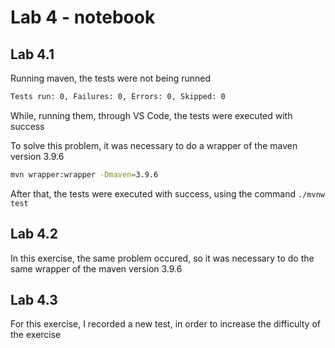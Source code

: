 # Lab 4 - notebook

## Lab 4.1

Running maven, the tests were not being runned
```bash
Tests run: 0, Failures: 0, Errors: 0, Skipped: 0
```
While, running them, through VS Code, the tests were executed with success

To solve this problem, it was necessary to do a wrapper of the maven version 3.9.6
```bash
mvn wrapper:wrapper -Dmaven=3.9.6
```
After that, the tests were executed with success, using the command `./mvnw test`

## Lab 4.2

In this exercise, the same problem occured, so it was necessary to do the same wrapper of the maven version 3.9.6

## Lab 4.3

For this exercise, I recorded a new test, in order to increase the difficulty of the exercise
